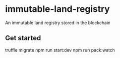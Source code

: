 # immutable-land-registry
An immutable land registry stored in the blockchain

## Get started
 truffle migrate
 npm run start:dev
 npm run pack:watch
